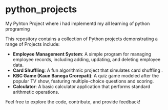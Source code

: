 # python_projects
My Pyhton Project where i had implementd my all learning of python programing

This repository contains a collection of Python projects demonstrating a range of  Projects include:

- **Employee Management System**: A simple program for managing employee records, including adding, updating, and deleting employee data.
- **Card Shuffling**: A fun algorithmic project that simulates card shuffling .
- **KBC Game (Kaun Banega Crorepati)**: A quiz game modeled after the popular TV show, featuring multiple-choice questions and scoring.
- **Calculator**: A basic calculator application that performs standard arithmetic operations.

Feel free to explore the code, contribute, and provide feedback!
